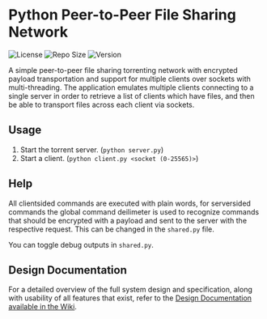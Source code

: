 # Python Peer-to-Peer File Sharing Network
![License](https://img.shields.io/github/license/ImSkully/python-p2p-network)
![Repo Size](https://img.shields.io/github/languages/code-size/ImSkully/python-p2p-network)
![Version](https://img.shields.io/github/v/tag/ImSkully/python-p2p-network)

A simple peer-to-peer file sharing torrenting network with encrypted payload transportation and support for multiple clients over sockets with multi-threading. The application emulates multiple clients connecting to a single server in order to retrieve a list of clients which have files, and then be able to transport files across each client via sockets.

## Usage
1. Start the torrent server. (`python server.py`)
2. Start a client. (`python client.py <socket (0-25565)>`)

## Help
All clientsided commands are executed with plain words, for serversided commands the global command deilimeter is used to recognize commands that should be encrypted with a payload and sent to the server with the respective request. This can be changed in the `shared.py` file.

You can toggle debug outputs in `shared.py`.

## Design Documentation
For a detailed overview of the full system design and specification, along with usability of all features that exist, refer to the [Design Documentation available in the Wiki](https://github.com/ImSkully/python-p2p-network/wiki).
